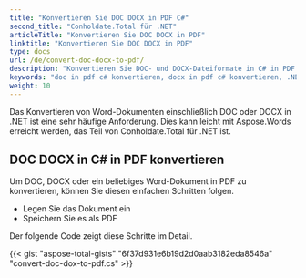 ```yaml
---
title: "Konvertieren Sie DOC DOCX in PDF C#"
second_title: "Conholdate.Total für .NET"
articleTitle: "Konvertieren Sie DOC DOCX in PDF"
linktitle: "Konvertieren Sie DOC DOCX in PDF"
type: docs
url: /de/convert-doc-docx-to-pdf/
description: "Konvertieren Sie DOC- und DOCX-Dateiformate in C# in PDF."
keywords: "doc in pdf c# konvertieren, docx in pdf c# konvertieren, .NET doc docx konvertieren, doc in pdf .net, docx in pdf asp .net"
weight: 10
---
```


Das Konvertieren von Word-Dokumenten einschließlich DOC oder DOCX in .NET ist eine sehr häufige Anforderung. Dies kann leicht mit Aspose.Words erreicht werden, das Teil von Conholdate.Total für .NET ist.

## **DOC DOCX in C# in PDF konvertieren**
Um DOC, DOCX oder ein beliebiges Word-Dokument in PDF zu konvertieren, können Sie diesen einfachen Schritten folgen.

- Legen Sie das Dokument ein
- Speichern Sie es als PDF

Der folgende Code zeigt diese Schritte im Detail.

{{< gist "aspose-total-gists" "6f37d931e6b19d2d0aab3182eda8546a" "convert-doc-dox-to-pdf.cs" >}}
